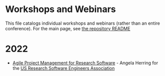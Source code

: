 # Workshops and Webinars
This file catalogs individual workshops and webinars (rather than an entire conference). For the main page, see [the repository README](README.md)

# 2022
* [Agile Project Management for Research Software](https://youtu.be/Fdex2rhw0Zo) - Angela Herring for the [US Research Software Engineers Association](https://us-rse.org)
